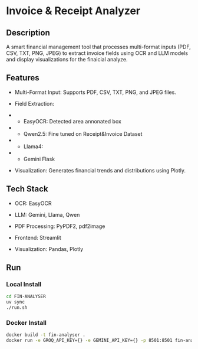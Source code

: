 # Invoice & Receipt Analyzer
## Description
A smart financial management tool that processes multi-format inputs (PDF, CSV, TXT, PNG, JPEG) to extract invoice fields using OCR and LLM models and display visualizations for the finaicial analyze.

## Features

- Multi-Format Input: Supports PDF, CSV, TXT, PNG, and JPEG files.

- Field Extraction:

- - EasyOCR: Detected area annonated box
- - Qwen2.5: Fine tuned on Receipt&Invoice Dataset
- - Llama4: 
- - Gemini Flask

- Visualization: Generates financial trends and distributions using Plotly.


## Tech Stack

- OCR: EasyOCR

- LLM: Gemini, Llama, Qwen

- PDF Processing: PyPDF2, pdf2image

- Frontend: Streamlit

- Visualization: Pandas, Plotly


## Run

### Local Install

```zsh
cd FIN-ANALYSER
uv sync
./run.sh
```

### Docker Install
```zsh
docker build -t fin-analyser . 
docker run -e GROQ_API_KEY={} -e GEMINI_API_KEY={} -p 8501:8501 fin-analyser
```